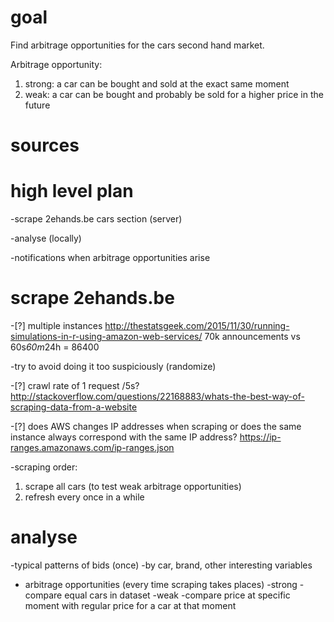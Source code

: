 # goal

Find arbitrage opportunities for the cars second hand market.

Arbitrage opportunity: 
1) strong: a car can be bought and sold at the exact same moment
2) weak: a car can be bought and probably be sold for a higher price in the future

# sources
 
# high level plan

-scrape 2ehands.be cars section (server)

-analyse (locally)
	
-notifications when arbitrage opportunities arise

# scrape 2ehands.be

-[?] multiple instances
http://thestatsgeek.com/2015/11/30/running-simulations-in-r-using-amazon-web-services/
70k announcements vs 60s*60m*24h = 86400

-try to avoid doing it too suspiciously (randomize)

-[?] crawl rate of 1 request /5s?
http://stackoverflow.com/questions/22168883/whats-the-best-way-of-scraping-data-from-a-website

-[?] does AWS changes IP addresses when scraping or does the same instance always correspond with the same IP address?
https://ip-ranges.amazonaws.com/ip-ranges.json 

-scraping order:
1) scrape all cars (to test weak arbitrage opportunities)
2) refresh every once in a while

# analyse

-typical patterns of bids (once)
		-by car, brand, other interesting variables
		

- arbitrage opportunities (every time scraping takes places)
	-strong
		-compare equal cars in dataset
	-weak
		-compare price at specific moment with regular price for a car 		 at that moment



